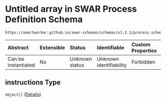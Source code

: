 # Untitled array in SWAR Process Definition Schema

```txt
https://smartworkar.github.io/swar-schemas/schemas/v1.2.1/process.schema.json#/properties/activities/items/properties/instructions
```



| Abstract            | Extensible | Status         | Identifiable            | Custom Properties | Additional Properties | Access Restrictions | Defined In                                                                 |
| :------------------ | :--------- | :------------- | :---------------------- | :---------------- | :-------------------- | :------------------ | :------------------------------------------------------------------------- |
| Can be instantiated | No         | Unknown status | Unknown identifiability | Forbidden         | Allowed               | none                | [process.schema.json\*](../out/process.schema.json "open original schema") |

## instructions Type

`object[]` ([Details](process-properties-activities-items-properties-instructions-items.md))
